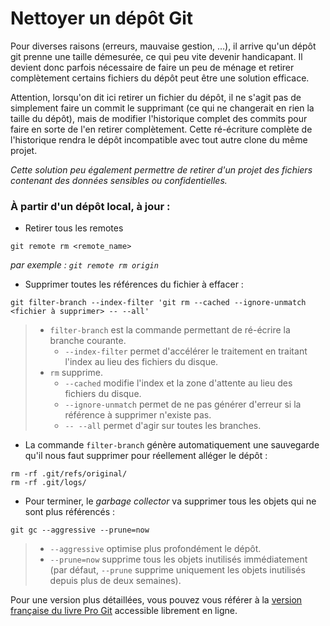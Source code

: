# Nettoyer un dépôt Git

Pour diverses raisons (erreurs, mauvaise gestion, …),
il arrive qu'un dépôt git prenne une taille démesurée,
ce qui peu vite devenir handicapant.
Il devient donc parfois nécessaire de faire un peu de ménage
et retirer complètement certains fichiers du dépôt
peut être une solution efficace.

Attention, lorsqu'on dit ici retirer un fichier du dépôt,
il ne s'agit pas de simplement faire un commit le supprimant
(ce qui ne changerait en rien la taille du dépôt),
mais de modifier l'historique complet des commits
pour faire en sorte de l'en retirer complètement.
Cette ré-écriture complète de l'historique rendra le dépôt
incompatible avec tout autre clone du même projet.

_Cette solution peu également permettre de retirer d'un projet
des fichiers contenant des données sensibles ou confidentielles._

### À partir d'un dépôt local, à jour :

* Retirer tous les remotes
```shell
git remote rm <remote_name>
```
_par exemple : `git remote rm origin`_

* Supprimer toutes les références du fichier à effacer :
```shell
git filter-branch --index-filter 'git rm --cached --ignore-unmatch <fichier à supprimer> -- --all'
```
>   * `filter-branch` est la commande permettant de ré-écrire la branche courante.
>     * `--index-filter` permet d'accélérer le traitement en traitant l'index au lieu des fichiers du disque.
>   * `rm` supprime.
>     * `--cached` modifie l'index et la zone d'attente au lieu des fichiers du disque.
>     * `--ignore-unmatch` permet de ne pas générer d'erreur si la référence à supprimer n'existe pas.
>     * `-- --all` permet d'agir sur toutes les branches.

* La commande `filter-branch` génère automatiquement une sauvegarde qu'il nous faut supprimer pour réellement alléger le dépôt :
```shell
rm -rf .git/refs/original/
rm -rf .git/logs/
```

* Pour terminer, le _garbage collector_ va supprimer tous les objets qui ne sont plus référencés :
```shell
git gc --aggressive --prune=now
```
>   * `--aggressive` optimise plus profondément le dépôt.
>   * `--prune=now` supprime tous les objets inutilisés immédiatement (par défaut, `--prune` supprime uniquement les objets inutilisés depuis plus de deux semaines).


Pour une version plus détaillées, vous pouvez vous référer à la [version française du livre <u>Pro Git</u>](http://git-scm.com/book/fr/v2/Les-tripes-de-Git-Maintenance-et-r%C3%A9cup%C3%A9ration-de-donn%C3%A9es#Suppression-d’objets) accessible librement en ligne.

